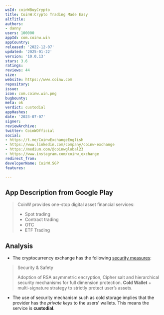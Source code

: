 ```yaml
---
wsId: coinWBuyCrypto
title: CoinW:Crypto Trading Made Easy
altTitle: 
authors:
- danny
users: 100000
appId: com.coinw.win
appCountry: 
released: '2022-12-07'
updated: '2025-01-22'
version: '10.0.13'
stars: 3.6
ratings: 
reviews: 44
size: 
website: https://www.coinw.com
repository: 
issue: 
icon: com.coinw.win.png
bugbounty: 
meta: ok
verdict: custodial
appHashes: 
date: '2023-07-07'
signer: 
reviewArchive: 
twitter: CoinWOfficial
social:
- https://t.me/CoinwExchangeEnglish
- https://www.linkedin.com/company/coinw-exchange
- https://medium.com/@coinwglobal23
- https://www.instagram.com/coinw_exchange
redirect_from: 
developerName: CoinW.SGP
features: 

---
```


## App Description from Google Play

> CoinW provides one-stop digital asset financial services:
>
> - Spot trading
> - Contract trading
> - OTC
> - ETF Trading

## Analysis

- The cryptocurrency exchange has the following [security measures](https://www.coinw.com/):

> Security & Safety
>
> Adoption of RSA asymmetric encryption, Cipher salt and hierarchical security mechanisms for full dimension protection. **Cold Wallet** + multi-signature strategy to strictly protect user’s assets.

- The use of security mechanism such as cold storage implies that the provider has the *private keys* to the users' wallets. This means the service is **custodial**.
